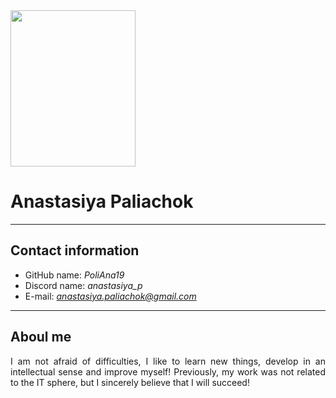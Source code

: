 <img src="https://github.com/PoliAna19/rsschool-cv/blob/gh-pages/4-5.jpg?raw=true" width="200" height="250">

# Anastasiya Paliachok
***
## Contact information
 * GitHub name: *PoliAna19*
 * Discord name: *anastasiya_p*
 * E-mail: *anastasiya.paliachok@gmail.com*
 ***
 ## Aboul me

 <p class="justify"> I am not afraid of difficulties, I like to learn new things, develop in an intellectual sense and improve myself! Previously, my work was not related to the IT sphere, but I sincerely believe that I will succeed! </p>
 <style>
 .justify {text-align: justify;}
</style>

